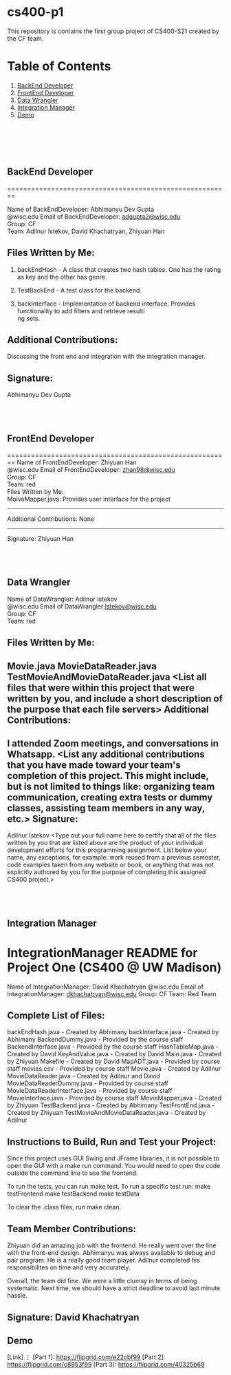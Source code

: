 # cs400-p1

This repository is contains the first group project of CS400-S21 created by the CF team.

# Table of Contents

1. [BackEnd Developer](#packageone)
2. [FrontEnd Developer](#packagetwo)
3. [Data Wrangler](#packagethree)
4. [Integration Manager](#sql-games)
5. [Demo](#demo)

</br></br></br></br>
## BackEnd Developer<a name="packageone" />

========================================================

Name of BackEndDeveloper: Abhimanyu Dev Gupta</br>
@wisc.edu Email of BackEndDeveloper: adgupta2@wisc.edu</br>
Group: CF</br>
Team: Adilnur Istekov, David Khachatryan, Zhiyuan Han</br>

Files Written by Me:
--------------------
1) backEndHash - A class that creates two hash tables. One has the rating as key and the other has genre.

2) TestBackEnd - A test class for the backend.

3) backInterface - Implementation of backend interface. Provides functionality to add filters and retrieve resulti\
ng sets.

Additional Contributions:
-------------------------
Discussing the front end and integration with the integration manager.

Signature:
----------
Abhimanyu Dev Gupta 
</br></br></br></br>
## FrontEnd Developer<a name="packagetwo" />

========================================================
Name of FrontEndDeveloper: Zhiyuan Han</br>
@wisc.edu Email of FrontEndDeveloper: zhan98@wisc.edu</br>
Group: CF</br>
Team: red</br>
Files Written by Me:</br>
MoiveMapper.java: Provides user interface for the project</br>

------------------------------
Additional Contributions: None

------------------------------
Signature: Zhiyuan Han
</br></br></br></br>

## Data Wrangler<a name="packagethree" />

Name of DataWrangler: Adilnur Istekov</br>
@wisc.edu Email of DataWrangler:Istekov@wisc.edu</br>
Group: CF</br>
Team: red</br>

Files Written by Me:
--------------------
Movie.java MovieDataReader.java TestMovieAndMovieDataReader.java
<List all files that were within this project that were written by you, and
 include a short description of the purpose that each file servers>
Additional Contributions:
-------------------------
I attended Zoom meetings, and conversations in Whatsapp.
<List any additional contributions that you have made toward your team's
 completion of this project.  This might include, but is not limited to things
 like: organizing team communication, creating extra tests or dummy classes,
 assisting team members in any way, etc.>
Signature:
----------
Adilnur Istekov
<Type out your full name here to certify that all of the files written by you
 that are listed above are the product of your individual development efforts
 for this programming assignment.  List below your name, any exceptions, for
 example: work reused from a previous semester, code examples taken from any
 website or book, or anything that was not explicitly authored by you for
 the purpose of completing this assigned CS400 project.> 
</br></br></br></br>
## Integration Manager<a name="sql-games" />

IntegrationManager README for Project One (CS400 @ UW Madison)
========================================================

Name of IntegrationManager: David Khachatryan
@wisc.edu Email of IntegrationManager: dkhachatryan@wisc.edu
Group: CF
Team: Red Team

Complete List of Files:
-----------------------
backEndHash.java - Created by Abhimany
backInterface.java - Created by Abhimany
BackendDummy.java - Provided by the course staff
BackendInterface.java - Provided by the course staff
HashTableMap.java - Created by David
KeyAndValue.java - Created by David
Main.java - Created by Zhiyuan
Makefile - Created by David
MapADT.java - Provided by course staff
movies.csv - Provided by course staff
Movie.java - Created by Adilnur
MovieDataReader.java - Created by Adilnur and David
MovieDataReaderDummy.java - Provided by course staff
MovieDataReaderInterface.java - Provided by course staff
MovieInterface.java - Provided by course staff
MovieMapper.java - Created by Zhiyuan
TestBackend.java - Created by Abhimany
TestFrontEnd.java - Created by Zhiyuan
TestMovieAndMovieDataReader.java - Created by Adilnur


Instructions to Build, Run and Test your Project:
-------------------------------------------------
Since this project uses GUI Swing and JFrame libraries, it is not possible to open the GUI with a make run command. 
You would need to open the code outside the command line to use the frontend.

To run the tests, you can run make test.
To run a specific test run:
	make testFrontend
	make testBackend
	make testData

To clear the .class files, run make clean. 

Team Member Contributions:
--------------------------

Zhiyuan did an amazing job with the frontend. He really went over the line with the front-end design.
Abhimanyu was always available to debug and pair program. He is a really good team player.
Adilnur completed his responsibilites on time and very accurately. 

Overall, the team did fine. We were a little clumsy in terms of being systematic. Next time, we should have a strict deadline to avoid
last minute hassle. 

Signature: David Khachatryan
----------

## Demo<a name="demo"/>

[Link]
⋮
[Part 1]: https://flipgrid.com/e22cbf99
[Part 2]: https://flipgrid.com/c8953f99
[Part 3]: https://flipgrid.com/40325b69

